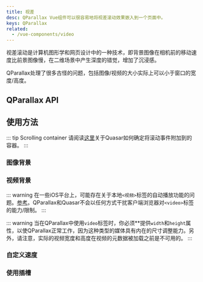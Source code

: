 ```yaml
---
title: 视差
desc: QParallax Vue组件可以很容易地将视差滚动效果嵌入到一个页面中。
keys: QParallax
related:
  - /vue-components/video
---
```


视差滚动是计算机图形学和网页设计中的一种技术，即背景图像在相机前的移动速度比前景图像慢，在二维场景中产生深度的错觉，增加了沉浸感。

QParallax处理了很多古怪的问题，包括图像/视频的大小实际上可以小于窗口的宽度/高度。

## QParallax API

<doc-api file="QParallax" />

## 使用方法

::: tip Scrolling container
请阅读[这里](/vue-components/scroll-observer#determining-scrolling-container)关于Quasar如何确定将滚动事件附加到的容器。
:::

### 图像背景

<doc-example title="图像背景" file="QParallax/Image" />

### 视频背景

::: warning
在一些iOS平台上，可能存在关于本地`<视频>`标签的自动播放功能的问题。[参考](https://webkit.org/blog/6784/new-video-policies-for-ios/)。QParallax和Quasar不会以任何方式干扰客户端浏览器对`<video>`标签的能力/限制。
:::

::: warning
当在QParallax中使用`video`标签时，你必须**提供`width`和`height`属性，以使QParallax正常工作，因为这种类型的媒体具有内在的尺寸调整能力。另外，请注意，实际的视频宽度和高度在视频的元数据被加载之前是不可用的。
:::

<doc-example title="自定义高度与视频背景" file="QParallax/Video" />

### 自定义速度

<doc-example title="自定义速度" file="QParallax/Speed" />

### 使用插槽

<doc-example title="使用槽" file="QParallax/ScopedSlot" />
